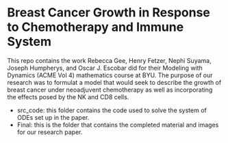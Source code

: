 # Breast Cancer Growth in Response to Chemotherapy and Immune System
This repo contains the work Rebecca Gee, Henry Fetzer, Nephi Suyama, Joseph Humpherys, and Oscar J. Escobar did for their Modeling with Dynamics (ACME Vol 4) mathematics course at BYU. The purpose of our research was to formulat a model that would seek to describe the growth of breast cancer under neoadjuvent chemotherapy as well as incorporating the effects posed by the NK and CD8 cells. 

* src_code: this folder contains the code used to solve the system of ODEs set up in the paper.
* Final: this is the folder that contains the completed material and images for our research paper.
